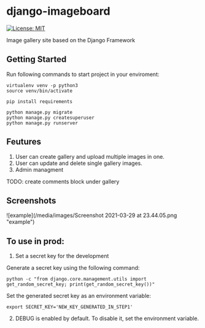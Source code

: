 # django-imageboard
[![License: MIT](https://img.shields.io/badge/License-MIT-yellow.svg)](https://opensource.org/licenses/MIT)

Image gallery site based on the Django Framework

## Getting Started

Run following commands to start project in your enviroment:

```
virtualenv venv -p python3
source venv/bin/activate

pip install requirements

python manage.py migrate
python manage.py createsuperuser
python manage.py runserver
```

## Feutures

1. User can create gallery and upload multiple images in one.
2. User can update and delete single gallery images.
3. Admin managment

TODO: create comments block under gallery

## Screenshots
![example](/media/images/Screenshot 2021-03-29 at 23.44.05.png "example")

## To use in prod:
1. Set a secret key for the development

Generate a secret key using the following command:
```
python -c "from django.core.management.utils import get_random_secret_key; print(get_random_secret_key())"
```
Set the generated secret key as an environment variable:
```
export SECRET_KEY='NEW_KEY_GENERATED_IN_STEP1'
```

2. DEBUG is enabled by default. To disable it, set the environment variable.
